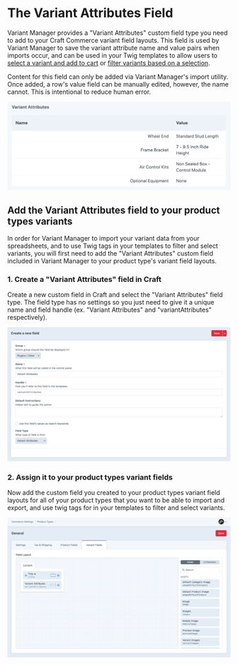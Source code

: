 # The Variant Attributes Field

Variant Manager provides a "Variant Attributes" custom field type you need to add to your Craft Commerce variant field
layouts. This field is used by Variant Manager to save the variant attribute name and value pairs when imports occur,
and can be used in your Twig templates to allow users to [select a variant and add to cart](recipes/add-to-cart.md) or
[filter variants based on a selection](../recipes/variant-filter.md).

Content for this field can only be added via Variant Manager's import utility. Once added, a row's value field can be 
manually edited, however, the name cannot. This is intentional to reduce human error.

![Screenshot](../../resources/img/field-display.png)

## Add the Variant Attributes field to your product types variants

In order for Variant Manager to import your variant data from your spreadsheets, and to use Twig tags in your templates
to filter and select variants, you will first need to add the "Variant Attributes" custom field included in Variant
Manager to your product type's variant field layouts.

### 1. Create a "Variant Attributes" field in Craft

Create a new custom field in Craft and select the "Variant Attributes" field type. The field type has no settings so you
just need to give it a unique name and field handle (ex. "Variant Attributes" and "variantAttributes" respectively).

![Screenshot](../../resources/img/field-new.png)

### 2. Assign it to your product types variant fields

Now add the custom field you created to your product types variant field layouts for all of your product types that you
want to be able to import and export, and use twig tags for in your templates to filter and select variants.

![Screenshot](../../resources/img/field-add.png)
